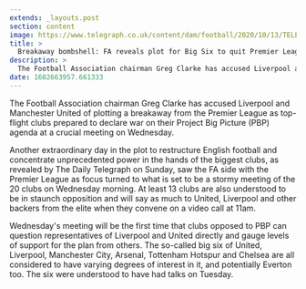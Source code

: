 ```yaml
--- 
extends: _layouts.post 
section: content 
image: https://www.telegraph.co.uk/content/dam/football/2020/10/13/TELEMMGLPICT000003208722_trans_NvBQzQNjv4Bqy-r9ap3pDaimNUQZZSj6FfnUIpgC-pcnaygsk7yKVWA.jpeg?impolicy=logo-overlay 
title: > 
  Breakaway bombshell: FA reveals plot for Big Six to quit Premier League to force through Project Big Picture 
description: > 
  The Football Association chairman Greg Clarke has accused Liverpool and Manchester United of plotting a breakaway from the Premier League as top-flight clubs prepared to declare war on their Project Big Picture (PBP) agenda at a crucial meeting on Wednesday.At least 13 clubs are also understood to be in staunch opposition and will say as much to United, Liverpool and other backers from the elite when they convene on a video call at 11am.Wednesday's meeting will be the first time that clubs opposed to PBP can question representatives of Liverpool and United directly and gauge levels of support for the plan from others.The so-called big six of United, Liverpool, Manchester City, Arsenal, Tottenham Hotspur and Chelsea are all considered to have varying degrees of interest in it, and potentially Everton too.The six were understood to have had talks on Tuesday. 
date: 1602663957.661333 
--- 
```

The Football Association chairman Greg Clarke has accused Liverpool and Manchester United of plotting a breakaway from the Premier League as top-flight clubs prepared to declare war on their Project Big Picture (PBP) agenda at a crucial meeting on Wednesday.

Another extraordinary day in the plot to restructure English football and concentrate unprecedented power in the hands of the biggest clubs, as revealed by The Daily Telegraph on Sunday, saw the FA side with the Premier League as focus turned to what is set to be a stormy meeting of the 20 clubs on Wednesday morning. At least 13 clubs are also understood to be in staunch opposition and will say as much to United, Liverpool and other backers from the elite when they convene on a video call at 11am.

Wednesday's meeting will be the first time that clubs opposed to PBP can question representatives of Liverpool and United directly and gauge levels of support for the plan from others. The so-called big six of United, Liverpool, Manchester City, Arsenal, Tottenham Hotspur and Chelsea are all considered to have varying degrees of interest in it, and potentially Everton too. The six were understood to have had talks on Tuesday.
